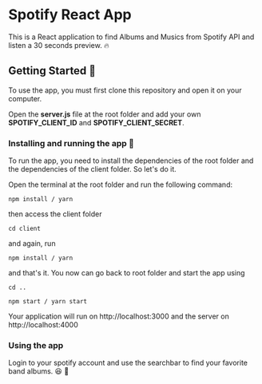 # Spotify React App

This is a React application to find Albums and Musics from Spotify API and listen a 30 seconds preview. :fire:

## Getting Started :punch:

To use the app, you must first clone this repository and open it on your computer.

Open the **server.js** file at the root folder and add your own **SPOTIFY_CLIENT_ID** and **SPOTIFY_CLIENT_SECRET**.

### Installing and running the app :100:

To run the app, you need to install the dependencies of the root folder and the dependencies of the client folder. So let's do it.

Open the terminal at the root folder and run the following command:

```
npm install / yarn
```

then access the client folder

```
cd client
```

and again, run

```
npm install / yarn
```

and that's it. You now can go back to root folder and start the app using

```
cd ..
```

```
npm start / yarn start
```

Your application will run on http://localhost:3000 and the server on http://localhost:4000

### Using the app

Login to your spotify account and use the searchbar to find your favorite band albums. :satisfied: :guitar:
